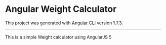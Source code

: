 # Angular Weight Calculator

This project was generated with [Angular CLI](https://github.com/angular/angular-cli) version 1.7.3.

---

This is a simple Weight calculator using AngularJS 5
